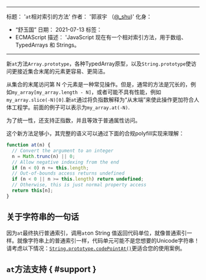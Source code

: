 ***

标题： '`at`相对索引的方法'
作者： '郭淑宇 （[@\_shu](https://twitter.com/\_shu))'
化身：

*   “舒玉国”
    日期： 2021-07-13
    标签：
*   ECMAScript
    描述： 'JavaScript 现在有一个相对索引方法，用于数组、TypedArrays 和 Strings。

***

新`at`方法`Array.prototype`，各种TypedArray原型，以及`String.prototype`使访问更接近集合末尾的元素更容易、更简洁。

从集合的末尾访问第 N 个元素是一种常见操作。但是，通常的方法是冗长的，例如`my_array[my_array.length - N]`，或者可能不具有性能，例如`my_array.slice(-N)[0]`.新`at`通过将负指数解释为“从末端”来使此操作更加符合人体工程学。前面的例子可以表示为`my_array.at(-N)`.

为了统一性，还支持正指数，并且等效于普通属性访问。

这个新方法足够小，其完整的语义可以通过下面的合规polyfill实现来理解：

```js
function at(n) {
  // Convert the argument to an integer
  n = Math.trunc(n) || 0;
  // Allow negative indexing from the end
  if (n < 0) n += this.length;
  // Out-of-bounds access returns undefined
  if (n < 0 || n >= this.length) return undefined;
  // Otherwise, this is just normal property access
  return this[n];
}
```

## 关于字符串的一句话

因为`at`最终执行普通索引，调用`at`on String 值返回代码单位，就像普通索引一样。就像字符串上的普通索引一样，代码单元可能不是您想要的Unicode字符串！请考虑以下情况：[`String.prototype.codePointAt()`](https://developer.mozilla.org/en-US/docs/Web/JavaScript/Reference/Global_Objects/String/codePointAt)更适合您的使用案例。

## `at`方法支持 { #support }

<feature-support chrome="92"
              firefox="90"
              safari="no"
              nodejs="no"
              babel="yes https://github.com/zloirock/core-js#relative-indexing-method"></feature-support>
